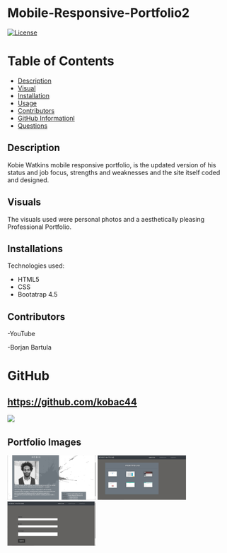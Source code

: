 # Mobile-Responsive-Portfolio2

[![License](https://img.shields.io/badge/License-MIT-lime.svg)](https://opensource.org/licenses/MIT)

# Table of Contents

- [Description](#description)
- [Visual](#visual)
- [Installation](#installation)
- [Usage](#usage)
- [Contributors](#contributors)
- [GitHub Informationl](#github-information)
- [Questions](#questions)

## Description

Kobie Watkins mobile responsive portfolio, is the updated version of his status and job focus, strengths and weaknesses and the site itself coded and designed.

## Visuals

The visuals used were personal photos and a aesthetically pleasing Professional Portfolio.

## Installations

Technologies used:

- HTML5
- CSS
- Bootatrap 4.5

## Contributors

-YouTube

-Borjan Bartula

# GitHub

## https://github.com/kobac44

<img src="https://avatars0.githubusercontent.com/kobac44" width="200px">

## Portfolio Images

<img src="Assets/images/Portfolio2.jpg" width="200px">
<img src="Assets/images/Portfolio3.jpg" width="200px">
<img src="Assets/images/Portfolio4.jpg" width="200px">
